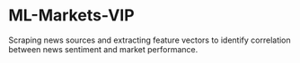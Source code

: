 # ML-Markets-VIP
Scraping news sources and extracting feature vectors to identify correlation between news sentiment and market performance.
